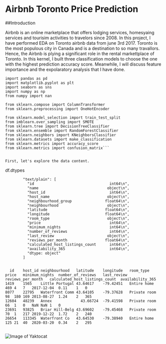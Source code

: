 # Airbnb Toronto Price Prediction

##Introduction

Airbnb is an online marketplace that offers lodging services, homesyaing services and tourisim activities to travelors since 2008. In this project, I have performed EDA on Toronto airbnb data from june 3rd 2017. Toronto is the most populous city in Canada and is a destination to so many travallors. Hence, the Airbnb is plying a significant role
in the rental markettplace of Toronto. In this kernel, I built three classification models to choose the one with the highest prediction accuracy score. Meanwhile, I will discuss feature importance and the expolaratory analysis that I have done.
```import requests
import pandas as pd
import matplotlib.pyplot as plt
import seaborn as sns
import numpy as np
from numpy import nan

from sklearn.compose import ColumnTransformer
from sklearn.preprocessing import OneHotEncoder

from sklearn.model_selection import train_test_split
from imblearn.over_sampling import SMOTE
from sklearn.tree import DecisionTreeClassifier
from sklearn.ensemble import RandomForestClassifier
from sklearn.neighbors import KNeighborsClassifier
from sklearn.datasets import make_classification
from sklearn.metrics import accuracy_score
from sklearn.metrics import confusion_matrix```


First, let's explore the data content.

```
df.dtypes

            "text/plain": [
              "id                                  int64\n",
              "name                               object\n",
              "host_id                             int64\n",
              "host_name                          object\n",
              "neighbourhood_group               float64\n",
              "neighbourhood                      object\n",
              "latitude                          float64\n",
              "longitude                         float64\n",
              "room_type                          object\n",
              "price                               int64\n",
              "minimum_nights                      int64\n",
              "number_of_reviews                   int64\n",
              "last_review                        object\n",
              "reviews_per_month                 float64\n",
              "calculated_host_listings_count      int64\n",
              "availability_365                    int64\n",
              "dtype: object"
            ]
         
```

  id	host_id	neighbourhood	latitude	longitude	room_type	price	minimum_nights	number_of_reviews	last_review	reviews_per_month	calculated_host_listings_count	availability_365
1419	1565	Little Portugal	43.64617	-79.42451	Entire home 	469	4	7	2017-12-04	0.11	1	0
8077	22795	Waterfront Comm	43.64105	-79.37628	Private room	98	180	169	2013-08-27	1.24	2	365
12604	48239	Annex	          43.66724	-79.41598   Private room	66	1	0	NaN	NaN	1	0
23691	93825	Briar Hill-Belg	43.69602	-79.45468	Private room	70	1	217	2019-12-22	1.72	2	240
26654	113345	Waterfront Co	43.64530	-79.38940	Entire home 	125	21	40	2020-03-20	0.34	2	295


```

![Image of Yaktocat](https://github.com/Sparisa/Airbnb/roomtype.png)
```
